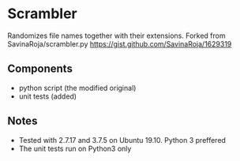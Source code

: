 # Scrambler
Randomizes file names together with their extensions.
Forked from SavinaRoja/scrambler.py
https://gist.github.com/SavinaRoja/1629319

## Components
* python script (the modified original)
* unit tests (added)

## Notes
* Tested with 2.7.17 and 3.7.5 on Ubuntu 19.10. Python 3 preffered
* The unit tests run on Python3 only
